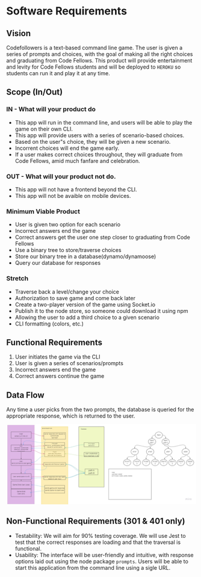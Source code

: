# Software Requirements
## Vision
Codefollowers is a text-based command line game. The user is given a series of prompts and choices, with the goal of making all the right choices and graduating from Code Fellows. This product will provide entertainment and levity for Code Fellows students and will be deployed to `HEROKU` so students can run it and play it at any time. 

## Scope (In/Out)
### IN - What will your product do
- This app will run in the command line, and users will be able to play the game on their own CLI. 
- This app will provide users with a series of scenario-based choices.
- Based on the user"s choice, they will be given a new scenario.
- Incorrent choices will end the game early.
- If a user makes correct choices throughout, they will graduate from Code Fellows, amid much fanfare and celebration. 

### OUT - What will your product not do.
- This app will not have a frontend beyond the CLI.
- This app will not be avaible on mobile devices. 

### Minimum Viable Product
- User is given two option for each scenario
- Incorrect answers end the game
- Correct answers get the user one step closer to graduating from Code Fellows
- Use a binary tree to store/traverse choices
- Store our binary tree in a database(dynamo/dynamoose)
- Query our database for responses

### Stretch
- Traverse back a level/change your choice
- Authorization to save game and come back later
- Create a two-player version of the game using Socket.io
- Publish it to the node store, so someone could download it using npm
- Allowing the user to add a third choice to a given scenario
- CLI formatting (colors, etc.)

## Functional Requirements
1. User initiates the game via the CLI
1. User is given a series of scenarios/prompts
1. Incorrect answers end the game
1. Correct answers continue the game

## Data Flow
Any time a user picks from the two prompts, the database is queried for the appropriate response, which is returned to the user. 


![Data Flow Diagram](./assets/groupProject.jpg)

## Non-Functional Requirements (301 & 401 only)
- Testability: We will aim for 90% testing coverage. We will use Jest to test that the correct responses are loading and that the traversal is functional. 
- Usability: The interface will be user-friendly and intuitive, with response options laid out using the node package `prompts`. Users will be able to start this application from the command line using a sigle URL. 
